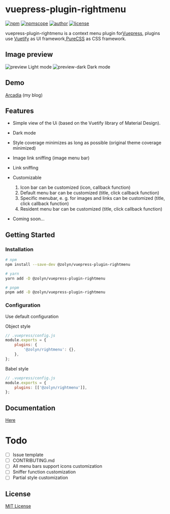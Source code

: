# vuepress-plugin-rightmenu

[![npm](https://img.shields.io/npm/v/@zolyn/vuepress-plugin-rightmenu?style=flat-square)](https://npmjs.com/package/@zolyn/vuepress-plugin-rightmenu) [![npmscope](https://img.shields.io/npm/dw/@zolyn/vuepress-plugin-rightmenu?style=flat-square)](https://npmjs.com/package/@zolyn/vuepress-plugin-rightmenu) [![author](https://img.shields.io/badge/author-Zorin-26a2ff?style=flat-square&logo=github)](https://github.com/Zolyn) [![license](https://img.shields.io/github/license/Zolyn/vuepress-plugin-rightmenu?style=flat-square)](https://github.com/Zolyn/vuepress-plugin-rightmenu)

vuepress-plugin-rightmenu is a context menu plugin for[Vuepress](https://v1.vuepress.vuejs.org/zh/), plugins use [Vuetify](https://github.com/vuetifyjs/vuetify) as UI framework,[PureCSS](https://github.com/pure-css/pure) as CSS framework.

## Image preview

![preview](https://cdn.jsdelivr.net/gh/Zolyn/StaticFiles@2021.5.1-release.0/vuepress/images/rightmenu/preview.png) Light mode ![preview-dark](https://cdn.jsdelivr.net/gh/Zolyn/StaticFiles@2021.5.1-release.0/vuepress/images/rightmenu/preview-dark.png) Dark mode

## Demo

[Arcadia](https://blog.zorinchan.icu) (my blog)

## Features

-   Simple view of the Ui (based on the Vuetify library of Material Design).
-   Dark mode
-   Style coverage minimizes as long as possible (original theme coverage minimized)
-   Image link sniffing (image menu bar)
-   Link sniffing
-   Customizable

    1. Icon bar can be customized (icon, callback function)
    2. Default menu bar can be customized (title, click callback function)
    3. Specific menubar, e. g. for images and links can be customized (title, click callback function)
    4. Resident menu bar can be customized (title, click callback function)

-   Coming soon...

## Getting Started

### Installation

```bash
# npm
npm install --save-dev @zolyn/vuepress-plugin-rightmenu

# yarn
yarn add -D @zolyn/vuepress-plugin-rightmenu

# pnpm
pnpm add -D @zolyn/vuepress-plugin-rightmenu
```

### Configuration

Use default configuration

Object style

```js
// .vuepress/config.js
module.exports = {
    plugins: {
        '@zolyn/rightmenu': {},
    },
};
```

Babel style

```js
// .vuepress/config.js
module.exports = {
    plugins: [['@zolyn/rightmenu']],
};
```

## Documentation

[Here](https://blog.zorinchan.icu/docs/vuepress-plugin-rightmenu/)

# Todo

-   [ ] Issue template
-   [ ] CONTRIBUTING.md
-   [ ] All menu bars support icons customization
-   [ ] Sniffer function customization
-   [ ] Partial style customization

## License

[MIT License](https://mit-license.org/)
